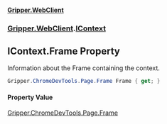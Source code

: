 #### [Gripper.WebClient](index 'index')
### [Gripper.WebClient](Gripper_WebClient 'Gripper.WebClient').[IContext](Gripper_WebClient_IContext 'Gripper.WebClient.IContext')
## IContext.Frame Property
Information about the Frame containing the context.  
```csharp
Gripper.ChromeDevTools.Page.Frame Frame { get; }
```
#### Property Value
[Gripper.ChromeDevTools.Page.Frame](https://docs.microsoft.com/en-us/dotnet/api/Gripper.ChromeDevTools.Page.Frame 'Gripper.ChromeDevTools.Page.Frame')
